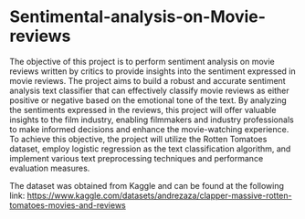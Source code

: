 # Sentimental-analysis-on-Movie-reviews
The objective of this project is to perform sentiment analysis on movie reviews written by critics to provide insights into the sentiment expressed in movie reviews. The project aims to build a robust and accurate sentiment analysis text classifier that can effectively classify movie reviews as either positive or negative based on the emotional tone of the text. By analyzing the sentiments expressed in the reviews, this project will offer valuable insights to the film industry, enabling filmmakers and industry professionals to make informed decisions and enhance the movie-watching experience. To achieve this objective, the project will utilize the Rotten Tomatoes dataset, employ logistic regression as the text classification algorithm, and implement various text preprocessing techniques and performance evaluation measures.

The dataset was obtained from Kaggle and can be found at the following link: 
 https://www.kaggle.com/datasets/andrezaza/clapper-massive-rotten-tomatoes-movies-and-reviews
